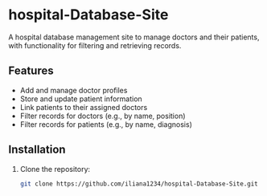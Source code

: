 # hospital-Database-Site

A hospital database management site to manage doctors and their patients, with functionality for filtering and retrieving records.

## Features
- Add and manage doctor profiles
- Store and update patient information
- Link patients to their assigned doctors
- Filter records for doctors (e.g., by name, position)
- Filter records for patients (e.g., by name, diagnosis)

## Installation
1. Clone the repository:
   ```bash
   git clone https://github.com/iliana1234/hospital-Database-Site.git
